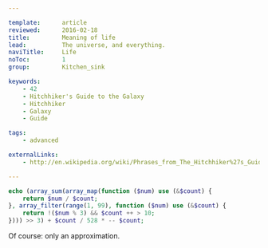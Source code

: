 ```yaml
---

template:      article
reviewed:      2016-02-18
title:         Meaning of life
lead:          The universe, and everything.
naviTitle:     Life
noToc:         1
group:         Kitchen_sink

keywords:
    - 42
    - Hitchhiker's Guide to the Galaxy
    - Hitchhiker
    - Galaxy
    - Guide

tags:
    - advanced

externalLinks:
    - http://en.wikipedia.org/wiki/Phrases_from_The_Hitchhiker%27s_Guide_to_the_Galaxy

---
```


```php
echo (array_sum(array_map(function ($num) use (&$count) {
    return $num / $count;
}, array_filter(range(1, 99), function ($num) use (&$count) {
    return !($num % 3) && $count ++ > 10;
}))) >> 3) + $count / 528 * -- $count;
```

Of course: only an approximation.